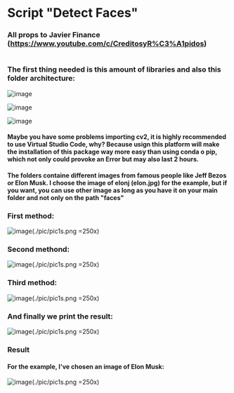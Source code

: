 # Script "Detect Faces"

### All props to Javier Finance (https://www.youtube.com/c/CreditosyR%C3%A1pidos) 
#

### The first thing needed is this amount of libraries and also this folder architecture:

![image](https://user-images.githubusercontent.com/116290888/198827711-0e5c6159-f23c-41e1-9e8e-89a827833731.png)

![image](https://user-images.githubusercontent.com/116290888/198830283-3e9d3fd7-acb7-4f24-923f-6a9c9848cf6b.png)

![image](https://user-images.githubusercontent.com/116290888/198830451-c29e2091-9d49-4815-87d7-2c3052167c76.png)


#### Maybe you have some problems importing cv2, it is highly recommended to use Virtual Studio Code, why? Because usign this platform will make the installation of this package way more easy than using conda o pip, which not only could provoke an Error but may also last 2 hours.

#### The folders containe different images from famous people like Jeff Bezos or Elon Musk. I choose the image of elonj (elon.jpg) for the example, but if you want, you can use other image as long as you have it on your main folder and not only on the path "faces"

### First method: 

![image](https://user-images.githubusercontent.com/116290888/198840057-a0f91064-84dd-4f13-83cd-930644d8a1d8.png)(./pic/pic1s.png =250x)


### Second methond: 

![image](https://user-images.githubusercontent.com/116290888/198840075-9db26016-a765-4e58-8bd6-aa6355fc568f.png)(./pic/pic1s.png =250x)


### Third method:

![image](https://user-images.githubusercontent.com/116290888/198840198-fa9583a9-7cda-48fc-a4f1-ae2cd48affc5.png)(./pic/pic1s.png =250x)


### And finally we print the result:

![image](https://user-images.githubusercontent.com/116290888/198840242-849c59da-11e8-46d9-8995-6bd967efc633.png)(./pic/pic1s.png =250x)


### Result
#### For the example, I've chosen an image of Elon Musk:

![image](https://user-images.githubusercontent.com/116290888/198840349-11132b5a-fca8-4354-b71a-a4ef9c07fae4.png)(./pic/pic1s.png =250x)



